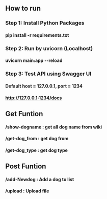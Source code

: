## How to run
### Step 1: Install Python Packages
#### pip install -r requirements.txt

### Step 2: Run by uvicorn (Localhost)
#### uvicorn main:app --reload

### Step 3: Test API using Swagger UI
#### Default host = 127.0.0.1, port = 1234
#### http://127.0.0.1:1234/docs

## Get Funtion
#### /show-dogname : get all dog name from wiki
#### /get-dog_from : get dog from
#### /get-dog_type : get dog type

## Post Funtion
#### /add-Newdog : Add a dog to list
#### /upload : Upload file
